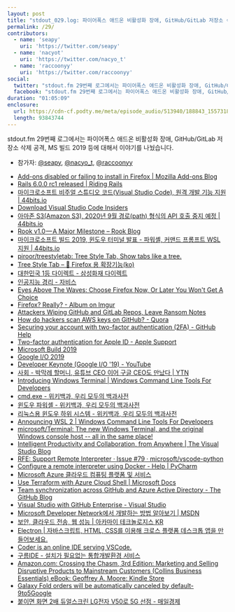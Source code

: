 ```yaml
---
layout: post
title: "stdout_029.log: 파이어폭스 애드온 비활성화 장애, GitHub/GitLab 저장소 삭제 공격, MS 빌드 2019"
permalink: /29/
contributors:
  - name: 'seapy'
    uri: 'https://twitter.com/seapy'
  - name: 'nacyot'
    uri: 'https://twitter.com/nacyo_t'
  - name: 'raccoonyy'
    uri: 'https://twitter.com/raccoonyy'
social:
  twitter: "stdout.fm 29번째 로그에서는 파이어폭스 애드온 비활성화 장애, GitHub/GitLab 저장소 삭제 공격, MS 빌드 2019 등에 대해서 이야기를 나눴습니다. #stdoutfm"
  facebook: "stdout.fm 29번째 로그에서는 파이어폭스 애드온 비활성화 장애, GitHub/GitLab 저장소 삭제 공격, MS 빌드 2019 등에 대해서 이야기를 나눴습니다."
duration: "01:05:09"
enclosure:
  url: https://cdn-cf.podty.me/meta/episode_audio/513940/188843_1557318197641.mp3
  length: 93843744
---
```


stdout.fm 29번째 로그에서는 파이어폭스 애드온 비활성화 장애, GitHub/GitLab 저장소 삭제 공격, MS 빌드 2019 등에 대해서 이야기를 나눴습니다.

* 참가자: [@seapy][sea], [@nacyo_t][nac], [@raccoonyy][rac]

[sea]: https://twitter.com/seapy
[nac]: https://twitter.com/nacyo_t
[rac]: https://twitter.com/raccoonyy

* [Add-ons disabled or failing to install in Firefox \| Mozilla Add-ons Blog](https://blog.mozilla.org/addons/2019/05/04/update-regarding-add-ons-in-firefox/)
* [Rails 6.0.0 rc1 released \| Riding Rails](https://weblog.rubyonrails.org/2019/4/24/Rails-6-0-rc1-released/)
* [마이크로소프트 비주얼 스튜디오 코드(Visual Studio Code), 원격 개발 기능 지원 \| 44bits.io](https://www.44bits.io/ko/post/news--vs-code-now-supports-remote-development)
* [Download Visual Studio Code Insiders](https://code.visualstudio.com/insiders/)
* [아마존 S3(Amazon S3), 2020년 9월 경로(path) 형식의 API 호출 중지 예정 \| 44bits.io](https://www.44bits.io/ko/post/news--amazon-s3-will-no-longer-support-path-style-API-requests)
* [Rook v1.0 — A Major Milestone – Rook Blog](https://blog.rook.io/rook-v1-0-a-major-milestone-689ca4c75508)
* [마이크로소프트 빌드 2019, 윈도우 터미널 발표 - 파워셸, 커맨드 프롬프트 WSL 지원 \| 44bits.io](https://www.44bits.io/ko/post/news--ms-build-2019-introducing-windows-terminal)
* [piroor/treestyletab: Tree Style Tab, Show tabs like a tree.](https://github.com/piroor/treestyletab)
* [Tree Style Tab – 🦊 Firefox 용 확장기능(ko)](https://addons.mozilla.org/ko/firefox/addon/tree-style-tab/)
* [대한민국 1등 다이렉트 - 삼성화재 다이렉트](https://direct.samsungfire.com/)
* [인공지능 경리 - 자비스](https://jobis.co/)
* [Eyes Above The Waves: Choose Firefox Now, Or Later You Won't Get A Choice](https://robert.ocallahan.org/2014/08/choose-firefox-now-or-later-you-wont.html)
* [Firefox? Really? - Album on Imgur](https://imgur.com/a/Un1FWv4)
* [Attackers Wiping GitHub and GitLab Repos, Leave Ransom Notes](https://www.bleepingcomputer.com/news/security/attackers-wiping-github-and-gitlab-repos-leave-ransom-notes/)
* [How do hackers scan AWS keys on GitHub? - Quora](https://www.quora.com/How-do-hackers-scan-AWS-keys-on-GitHub)
* [Securing your account with two-factor authentication (2FA) - GitHub Help](https://help.github.com/en/articles/securing-your-account-with-two-factor-authentication-2fa)
* [Two-factor authentication for Apple ID - Apple Support](https://support.apple.com/en-us/HT204915)
* [Microsoft Build 2019](https://news.microsoft.com/build2019/)
* [Google I/O 2019](https://events.google.com/io/)
* [Developer Keynote (Google I/O '19) - YouTube](https://www.youtube.com/watch?v=LoLqSbV1ELU)
* [사회 - 박막례 할머니, 유튜브 CEO 이어 구글 CEO도 만났다 \| YTN](https://www.ytn.co.kr/_ln/0103_201905090700063965)
* [Introducing Windows Terminal \| Windows Command Line Tools For Developers](https://devblogs.microsoft.com/commandline/introducing-windows-terminal/)
* [cmd.exe - 위키백과, 우리 모두의 백과사전](https://ko.wikipedia.org/wiki/Cmd.exe)
* [윈도우 파워셸 - 위키백과, 우리 모두의 백과사전](https://ko.wikipedia.org/wiki/%EC%9C%88%EB%8F%84%EC%9A%B0_%ED%8C%8C%EC%9B%8C%EC%85%B8)
* [리눅스용 윈도우 하위 시스템 - 위키백과, 우리 모두의 백과사전](https://ko.wikipedia.org/wiki/%EB%A6%AC%EB%88%85%EC%8A%A4%EC%9A%A9_%EC%9C%88%EB%8F%84%EC%9A%B0_%ED%95%98%EC%9C%84_%EC%8B%9C%EC%8A%A4%ED%85%9C)
* [Announcing WSL 2 \| Windows Command Line Tools For Developers](https://devblogs.microsoft.com/commandline/announcing-wsl-2/)
* [microsoft/Terminal: The new Windows Terminal, and the original Windows console host -- all in the same place!](https://github.com/microsoft/Terminal)
* [Intelligent Productivity and Collaboration, from Anywhere \| The Visual Studio Blog](https://devblogs.microsoft.com/visualstudio/intelligent-productivity-and-collaboration-from-anywhere/)
* [RFE: Support Remote Interpreter · Issue #79 · microsoft/vscode-python](https://github.com/Microsoft/vscode-python/issues/79)
* [Configure a remote interpreter using Docker - Help \| PyCharm](https://www.jetbrains.com/help/pycharm/using-docker-as-a-remote-interpreter.html)
* [Microsoft Azure 클라우드 컴퓨팅 플랫폼 및 서비스](https://azure.microsoft.com/ko-kr/)
* [Use Terraform with Azure Cloud Shell \| Microsoft Docs](https://docs.microsoft.com/en-us/azure/terraform/terraform-cloud-shell)
* [Team synchronization across GitHub and Azure Active Directory - The GitHub Blog](https://github.blog/2019-05-06-team-synchronization-across-github-and-azure-active-directory/)
* [Visual Studio with GitHub Enterprise - Visual Studio](https://visualstudio.microsoft.com/subscriptions/visual-studio-github/)
* [Microsoft Developer Network에서 개발하는 방법 알아보기 \| MSDN](https://msdn.microsoft.com/ko-kr/)
* [보안, 클라우드 전송, 웹 성능 \| 아카마이 테크놀로지스 KR](https://www.akamai.com/kr/ko/)
* [Electron \| 자바스크립트, HTML, CSS를 이용해 크로스 플랫폼 데스크톱 앱을 만들어보세요.](https://electronjs.org/)
* [Coder is an online IDE serving VSCode.](https://coder.com/)
* [구름IDE - 설치가 필요없는 통합개발환경 서비스](https://ide.goorm.io/)
* [Amazon.com: Crossing the Chasm, 3rd Edition: Marketing and Selling Disruptive Products to Mainstream Customers (Collins Business Essentials) eBook: Geoffrey A. Moore: Kindle Store](https://www.amazon.com/Crossing-Chasm-3rd-Disruptive-Mainstream-ebook/dp/B00DB3D81G)
* [Galaxy Fold orders will be automatically canceled by default- 9to5Google](https://9to5google.com/2019/05/07/cancelling-galaxy-fold-orders/)
* [붙이면 화면 2배 듀얼스크린 LG전자 V50로 5G 선점 - 매일경제](https://www.mk.co.kr/news/business/view/2019/02/112284/)
